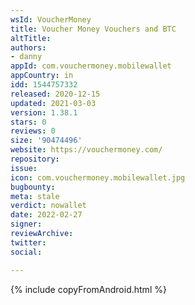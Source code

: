 ```yaml
---
wsId: VoucherMoney
title: Voucher Money Vouchers and BTC
altTitle: 
authors:
- danny
appId: com.vouchermoney.mobilewallet
appCountry: in
idd: 1544757332
released: 2020-12-15
updated: 2021-03-03
version: 1.38.1
stars: 0
reviews: 0
size: '90474496'
website: https://vouchermoney.com/
repository: 
issue: 
icon: com.vouchermoney.mobilewallet.jpg
bugbounty: 
meta: stale
verdict: nowallet
date: 2022-02-27
signer: 
reviewArchive: 
twitter: 
social: 

---
```


{% include copyFromAndroid.html %}

